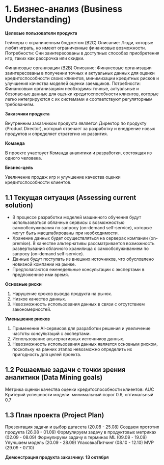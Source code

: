 
#  1. Бизнес-анализ (Business Understanding)

**Целевые пользователи продукта**

Геймеры с ограниченным бюджетом (B2C)
Описание: Люди, которые любят играть, но имеют ограниченные финансовые возможности.
Потребности: Они заинтересованы в доступных способах приобретения игр, таких как рассрочка или скидки.

Финансовые организации (B2B)
Описание: Финансовые организации заинтересованы в получении точных и актуальных данных для оценки кредитоспособности своих клиентов, минимизации кредитных рисков и улучшения качества моделей оценки заемщиков.
Потребности: Финансовым организациям необходимы точные, актуальные и безопасные данные для оценки кредитоспособности клиентов, которые легко интегрируются с их системами и соответствуют регуляторным требованиям.

**Заказчики продукта**

Внутренним заказчиком продукта является Директор по продукту (Product Director), который отвечает за разработку и внедрение новых продуктов и определяет стратегию их развития. 

**Команда**

В проекте участвует Команда аналитики и разработки, состоящая из одного человека.

**Бизнес-цель**

Увеличение продаж игр и улучшение качества оценки кредитоспособности клиентов.


## 1.1 Текущая ситуация (Assessing current solution)

- В процессе разработки моделей машинного обучения будут использоваться облачные сервисы с возможностью самообслуживания по запросу (on-demand self-service), которые могут быть масштабированы при необходимости.
- Хранение данных будет осуществляться на серверах компании (on-premise). В качестве альтернативы рассматривается возможность развертывания облачного хранилища с самообслуживанием по запросу (on-demand self-service).
- Данные будут поступать из внешних источников, что обусловлено новизной компании на рынке.
- Предполагаются еженедельные консультации с экспертами в предложенное ими время.

**Основные риски**
1. Нарушение сроков вывода продукта на рынок.
2. Низкое качество данных.
3. Невозможность использования данных в связи с отсутствием закономерностей.

**Уменьшение рисков**
1. Применение AI-сервисов для разработки решения и увеличение частоты консультаций с экспертами.
2. Использование альтернативных источников данных.
3. Невозможность использования данных является основным риском, поскольку на ранних этапах невозможно определить их пригодность для целей проекта.

## 1.2 Решаемые задачи с точки зрения аналитики (Data Mining goals)

Метрика оценки качества оценки кредитоспособности клиентов: AUC
Критерий успешности модели: минимальный порог 0.6, оптимальный 0.7

## 1.3 План проекта (Project Plan)

Презентация задачи и выбор датасета (20.08 - 25.08)
Создаем прототип продукта (26.08 - 01.09)
Формулируем задачу в продуктовых метриках (02.09 - 08.09)
Формулируем задачу в терминах ML (09.09 - 19.09)
Улучшаем модель (20.09 - 28.09)
УпаковкаПитчинг (08.10 - 12.10)
MVP (29.09 - 07.10)

**Демонстрация продукта заказчику: 13 октября**

